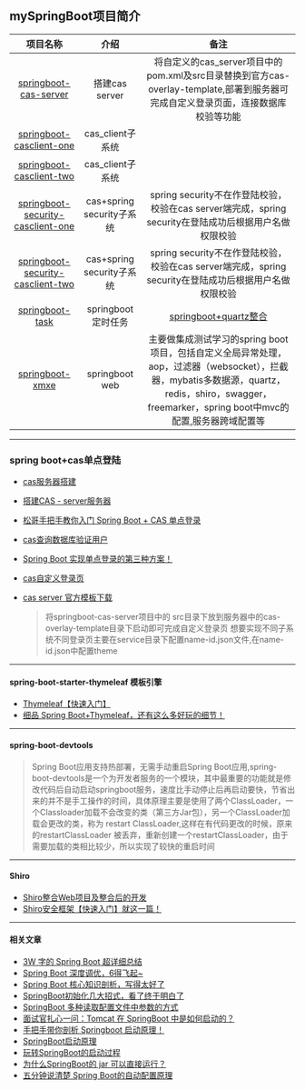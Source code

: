 ## mySpringBoot项目简介

|                           项目名称                           |           介绍            |                             备注                             |
| :----------------------------------------------------------: | :-----------------------: | :----------------------------------------------------------: |
| [springboot-cas-server](https://github.com/xmxe/mySpringBoot/tree/master/springboot-cas-server) |      搭建cas server       | 将自定义的cas_server项目中的pom.xml及src目录替换到官方cas-overlay-template,部署到服务器可完成自定义登录页面，连接数据库校验等功能 |
| [springboot-casclient-one](https://github.com/xmxe/mySpringBoot/tree/master/springboot-casclient-one) |     cas_client子系统      |                                                              |
| [springboot-casclient-two](https://github.com/xmxe/mySpringBoot/tree/master/springboot-casclient-two) |     cas_client子系统      |                                                              |
| [springboot-security-casclient-one](https://github.com/xmxe/mySpringBoot/tree/master/springboot-security-casclient-one) | cas+spring security子系统 | spring security不在作登陆校验，校验在cas server端完成，spring security在登陆成功后根据用户名做权限校验 |
| [springboot-security-casclient-two](https://github.com/xmxe/mySpringBoot/tree/master/springboot-security-casclient-two) | cas+spring security子系统 | spring security不在作登陆校验，校验在cas server端完成，spring security在登陆成功后根据用户名做权限校验 |
| [springboot-task](https://github.com/xmxe/mySpringBoot/tree/master/springboot-task) |    springboot定时任务     | [springboot+quartz整合](https://mp.weixin.qq.com/s/zJSPzcsFl72JNoqZpkH94A) |
| [springboot-xmxe](https://github.com/xmxe/mySpringBoot/tree/master/springboot-xmxe) |      springboot web       | 主要做集成测试学习的spring boot项目，包括自定义全局异常处理，aop，过滤器（websocket），拦截器，mybatis多数据源，quartz，redis，shiro，swagger，freemarker，spring boot中mvc的配置,服务器跨域配置等 |

---

### spring boot+cas单点登陆

- [cas服务器搭建](https://blog.csdn.net/lhc0512/article/details/82466246)

- [搭建CAS - server服务器](https://blog.csdn.net/oumuv/article/details/83377945)

- [松哥手把手教你入门 Spring Boot + CAS 单点登录](https://mp.weixin.qq.com/s?__biz=MzI1NDY0MTkzNQ==&mid=2247488872&idx=1&sn=3ac483e2e4b58b9940e1aa5458baddd8&chksm=e9c34708deb4ce1eab17c6b9a43d8058558708890a7cfaa053b7effd7f593dd112290d4fed34&scene=158#rd)

- [cas查询数据库验证用户](https://blog.csdn.net/zzy730913/article/details/80825800)

- [Spring Boot 实现单点登录的第三种方案！](https://mp.weixin.qq.com/s?__biz=MzI1NDY0MTkzNQ==&mid=2247488913&idx=1&sn=605b35708ddf3b0e6e32a170cd1aea57&chksm=e9c347f1deb4cee795228ba6eb56c928b826e2ff1356f182b6dce2a14c2c0cb209d0a3936b98&scene=158#rd)

- [cas自定义登录页](<https://blog.csdn.net/yelllowcong/article/details/79236506>)

- [cas server 官方模板下载](https://github.com/apereo/cas-overlay-template)

  > 将springboot-cas-server项目中的 src目录下放到服务器中的cas-overlay-template目录下启动即可完成自定义登录页
  想要实现不同子系统不同登录页主要在service目录下配置name-id.json文件,在name-id.json中配置theme

------
#### spring-boot-starter-thymeleaf 模板引擎

- [Thymeleaf【快速入门】](https://mp.weixin.qq.com/s/aotHeEvGl3usy5BkBBwrFA)
- [细品 Spring Boot+Thymeleaf，还有这么多好玩的细节！](https://mp.weixin.qq.com/s/Uvv1q3iQn2IwAB1crHWS1g)

---
#### spring-boot-devtools
 > Spring Boot应用支持热部署，无需手动重启Spring Boot应用,spring-boot-devtools是一个为开发者服务的一个模块，其中最重要的功能就是修改代码后自动启动springboot服务，速度比手动停止后再启动要快，节省出来的并不是手工操作的时间，具体原理主要是使用了两个ClassLoader，一个Classloader加载不会改变的类（第三方Jar包），另一个ClassLoader加载会更改的类，称为  restart ClassLoader,这样在有代码更改的时候，原来的restartClassLoader 被丢弃，重新创建一个restartClassLoader，由于需要加载的类相比较少，所以实现了较快的重启时间

---
#### Shiro
- [Shiro整合Web项目及整合后的开发](http://codingxiaxw.cn/2016/11/23/50-Shiro-Integration/)
- [Shiro安全框架【快速入门】就这一篇！](https://mp.weixin.qq.com/s/eyCRXcnymdLzsmhYkAB1uw)
---

#### 相关文章

- [3W 字的 Spring Boot 超详细总结](https://mp.weixin.qq.com/s/ZEFyH0A7GOlDAEuV5M_fFA)
- [Spring Boot 深度调优，6得飞起~](https://mp.weixin.qq.com/s/4DlMT007f8zM6PWPf8y4bQ)
- [Spring Boot 核心知识剖析，写得太好了](https://mp.weixin.qq.com/s/MX2YxMASHfz4dr3a4sgFcw)
- [SpringBoot初始化几大招式，看了终于明白了](https://mp.weixin.qq.com/s/YNFFBuokPHfQxcWTbdVfwQ)
- [SpringBoot 多种读取配置文件中参数的方式](https://mp.weixin.qq.com/s/Zes3ILR4t50lCftX7Rebnw)
- [面试官扎心一问：Tomcat 在 SpringBoot 中是如何启动的？](https://mp.weixin.qq.com/s/Jh0zv6fkxflWY3IgRL9SvQ)
- [手把手带你剖析 Springboot 启动原理！](https://mp.weixin.qq.com/s/78Oso6_yECCk0Rr0tQg-CA)
- [SpringBoot启动原理](https://mp.weixin.qq.com/s/tQQW1Bg-P3B1cIrl1Y_oVA)
- [玩转SpringBoot的启动过程](https://mp.weixin.qq.com/s/qTa6hbOOSFqZ7gV6UnPj4g)
- [为什么SpringBoot的 jar 可以直接运行？](https://mp.weixin.qq.com/s/JoEmiVP1lp9OVO7x1-x4zw)
- [五分钟说清楚 Spring Boot的自动配置原理](https://mp.weixin.qq.com/s/Mh7ltwytt5K0yeqjbQJi_w)

